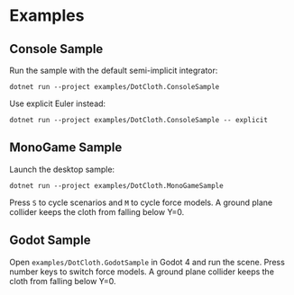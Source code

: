 # Examples

## Console Sample
Run the sample with the default semi-implicit integrator:

```
dotnet run --project examples/DotCloth.ConsoleSample
```

Use explicit Euler instead:

```
dotnet run --project examples/DotCloth.ConsoleSample -- explicit
```

## MonoGame Sample
Launch the desktop sample:

```
dotnet run --project examples/DotCloth.MonoGameSample
```

Press `S` to cycle scenarios and `M` to cycle force models.
A ground plane collider keeps the cloth from falling below Y=0.

## Godot Sample
Open `examples/DotCloth.GodotSample` in Godot 4 and run the scene.
Press number keys to switch force models.
A ground plane collider keeps the cloth from falling below Y=0.
